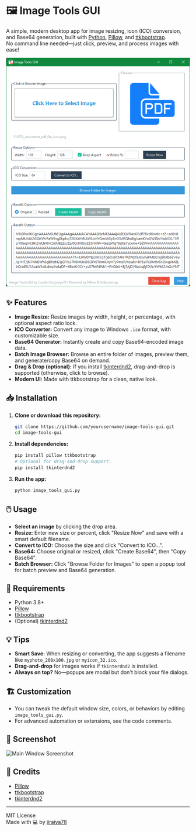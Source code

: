 # 🖼️ Image Tools GUI

A simple, modern desktop app for image resizing, icon (ICO) conversion, and Base64 generation, built with [Python](https://python.org/), [Pillow](https://pillow.readthedocs.io/), and [ttkbootstrap](https://ttkbootstrap.readthedocs.io/).  
No command line needed—just click, preview, and process images with ease!

![screenshot](.//Screenshot%202025-07-04%20191228.png)

## ✨ Features

- **Image Resize:** Resize images by width, height, or percentage, with optional aspect ratio lock.
- **ICO Converter:** Convert any image to Windows `.ico` format, with customizable size.
- **Base64 Generator:** Instantly create and copy Base64-encoded image data.
- **Batch Image Browser:** Browse an entire folder of images, preview them, and generate/copy Base64 on demand.
- **Drag & Drop (optional):** If you install [tkinterdnd2](https://pypi.org/project/tkinterdnd2/), drag-and-drop is supported (otherwise, click to browse).
- **Modern UI:** Made with ttkbootstrap for a clean, native look.

## 📥 Installation

1. **Clone or download this repository:**
    ```sh
    git clone https://github.com/yourusername/image-tools-gui.git
    cd image-tools-gui
    ```

2. **Install dependencies:**
    ```sh
    pip install pillow ttkbootstrap
    # Optional for drag-and-drop support:
    pip install tkinterdnd2
    ```

3. **Run the app:**
    ```sh
    python image_tools_gui.py
    ```

## 🖱️ Usage

- **Select an image** by clicking the drop area.
- **Resize:** Enter new size or percent, click "Resize Now" and save with a smart default filename.
- **Convert to ICO:** Choose the size and click "Convert to ICO...".
- **Base64:** Choose original or resized, click "Create Base64", then "Copy Base64".
- **Batch Browser:** Click "Browse Folder for Images" to open a popup tool for batch preview and Base64 generation.

## 📝 Requirements

- Python 3.8+
- [Pillow](https://pypi.org/project/Pillow/)
- [ttkbootstrap](https://pypi.org/project/ttkbootstrap/)
- (Optional) [tkinterdnd2](https://pypi.org/project/tkinterdnd2/)

## 💡 Tips

- **Smart Save:** When resizing or converting, the app suggests a filename like `myphoto_200x100.jpg` or `myicon_32.ico`.
- **Drag-and-drop** for images works if `tkinterdnd2` is installed.
- **Always on top?** No—popups are modal but don't block your file dialogs.

## 🏗️ Customization

- You can tweak the default window size, colors, or behaviors by editing `image_tools_gui.py`.
- For advanced automation or extensions, see the code comments.

## 📸 Screenshot

![Main Window Screenshot](./screenshot.png)

## 🙏 Credits

- [Pillow](https://pillow.readthedocs.io/)
- [ttkbootstrap](https://ttkbootstrap.readthedocs.io/)
- [tkinterdnd2](https://pypi.org/project/tkinterdnd2/)

---

MIT License  
Made with 💻 by [jiraiya78](https://github.com/jiraiya78)
